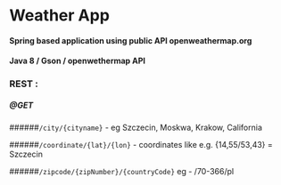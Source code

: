 # Weather App

#### Spring based application using public API openweathermap.org

#### Java 8 / Gson / openwethermap API

### REST :

##### @GET

######`/city/{cityname}` - eg Szczecin, Moskwa, Krakow, California


######`/coordinate/{lat}/{lon}` - coordinates like e.g. {14,55/53,43} = Szczecin 


######`/zipcode/{zipNumber}/{countryCode}` eg - /70-366/pl